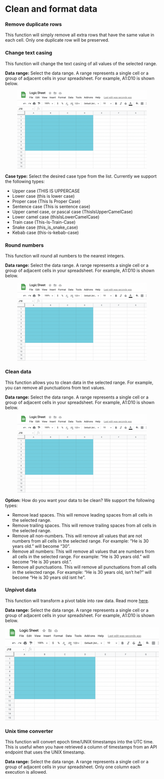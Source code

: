 # Clean and format data

### **Remove duplicate rows**

This function will simply remove all extra rows that have the same value in each cell. Only one duplicate row will be preserved.

### Change text casing

This function will change the text casing of all values of the selected range.

**Data range:** Select the data range. A range represents a single cell or a group of adjacent cells in your spreadsheet. For example, A1:D10 is shown below.

<figure><img src="../.gitbook/assets/image (61).png" alt=""><figcaption></figcaption></figure>

**Case type:** Select the desired case type from the list. Currently we support the following types:

* Upper case (THIS IS UPPERCASE
* Lower case (this is lower case)
* Proper case (This Is Proper Case)
* Sentence case (This is sentence case)
* Upper camel case, or pascal case (ThisIsUpperCamelCase)
* Lower camel case (thisIsLowerCamelCase)
* Train case (This-Is-Train-Case)
* Snake case (this\_is\_snake\_case)
* Kebab case (this-is-kebab-case)

### Round numbers

This function will round all numbers to the nearest integers.

**Data range:** Select the data range. A range represents a single cell or a group of adjacent cells in your spreadsheet. For example, A1:D10 is shown below.

<figure><img src="../.gitbook/assets/image (61).png" alt=""><figcaption></figcaption></figure>

### Clean data

This function allows you to clean data in the selected range. For example, you can remove all punctuations from text values.

**Data range:** Select the data range. A range represents a single cell or a group of adjacent cells in your spreadsheet. For example, A1:D10 is shown below.

<figure><img src="../.gitbook/assets/image (61).png" alt=""><figcaption></figcaption></figure>

**Option:** How do you want your data to be clean? We support the following types:

* Remove lead spaces. This will remove leading spaces from all cells in the selected range.
* Remove trailing spaces. This will remove trailing spaces from all cells in the selected range.
* Remove all non-numbers. This will remove all values that are not numbers from all cells in the selected range. For example: “He is 30 years old.” will become “30”.
* Remove all numbers: This will remove all values that are numbers from all cells in the selected range. For example: “He is 30 years old.” will become “He is 30 years old.”.
* Remove all punctuations. This will remove all punctuations from all cells in the selected range. For example: “He is 30 years old, isn’t he?” will become “He is 30 years old isnt he”.

### Unpivot data

This function will transform a pivot table into raw data. Read more [here](https://docs.tibco.com/pub/spotfire/6.5.1/doc/html/data/data\_unpivoting\_data.htm).

**Data range:** Select the data range. A range represents a single cell or a group of adjacent cells in your spreadsheet. For example, A1:D10 is shown below.

![Data range example in Google Spreadsheets](<../.gitbook/assets/image (71).png>)

### Unix time converter

This function will convert epoch time/UNIX timestamps into the UTC time. This is useful when you have retrieved a column of timestamps from an API endpoint that uses the UNIX timestamp.

**Data range:** Select the data range. A range represents a single cell or a group of adjacent cells in your spreadsheet. Only one column each execution is allowed.

